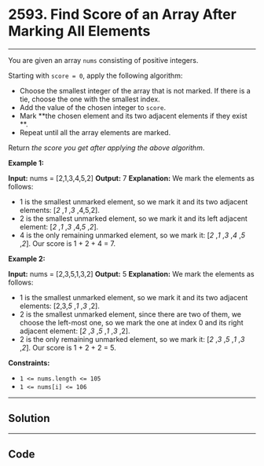 # 2593. Find Score of an Array After Marking All Elements

---

You are given an array `nums` consisting of positive integers.

Starting with `score = 0`, apply the following algorithm:

  * Choose the smallest integer of the array that is not marked. If there is a tie, choose the one with the smallest index.
  * Add the value of the chosen integer to `score`.
  * Mark **the chosen element and its two adjacent elements if they exist **.
  * Repeat until all the array elements are marked.



Return _the score you get after applying the above algorithm_.

 

**Example 1:**


**Input:** nums = [2,1,3,4,5,2]
**Output:** 7
**Explanation:** We mark the elements as follows:
- 1 is the smallest unmarked element, so we mark it and its two adjacent elements: [_2_ ,_1_ ,_3_ ,4,5,2].
- 2 is the smallest unmarked element, so we mark it and its left adjacent element: [_2_ ,_1_ ,_3_ ,4,_5_ ,_2_].
- 4 is the only remaining unmarked element, so we mark it: [_2_ ,_1_ ,_3_ ,_4_ ,_5_ ,_2_].
Our score is 1 + 2 + 4 = 7.


**Example 2:**


**Input:** nums = [2,3,5,1,3,2]
**Output:** 5
**Explanation:** We mark the elements as follows:
- 1 is the smallest unmarked element, so we mark it and its two adjacent elements: [2,3,_5_ ,_1_ ,_3_ ,2].
- 2 is the smallest unmarked element, since there are two of them, we choose the left-most one, so we mark the one at index 0 and its right adjacent element: [_2_ ,_3_ ,_5_ ,_1_ ,_3_ ,2].
- 2 is the only remaining unmarked element, so we mark it: [_2_ ,_3_ ,_5_ ,_1_ ,_3_ ,_2_].
Our score is 1 + 2 + 2 = 5.


 

**Constraints:**

  * `1 <= nums.length <= 105`
  * `1 <= nums[i] <= 106`

---

## Solution



---

## Code
```python


```